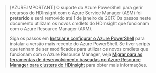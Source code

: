 > [AZURE.IMPORTANT] O suporte do Azure PowerShell para gerir recursos do HDInsight com o Azure Service Manager (ASM) foi __preterido__ e será removido até 1 de janeiro de 2017. Os passos neste documento utilizam os novos cmdlets do HDInsight que funcionam com o Azure Resource Manager (ARM).
>
> Siga os passos em [Instalar e configurar o Azure PowerShell](../articles/powershell-install-configure.md) para instalar a versão mais recente do Azure PowerShell. Se tiver scripts que tenham de ser modificados para utilizar os novos cmdlets que funcionam com o Azure Resource Manager, veja [Migrar para as ferramentas de desenvolvimento baseadas no Azure Resource Manager para clusters do HDInsight](../articles/hdinsight/hdinsight-hadoop-development-using-azure-resource-manager.md) para obter mais informações.



<!--HONumber=sep16_HO2-->



